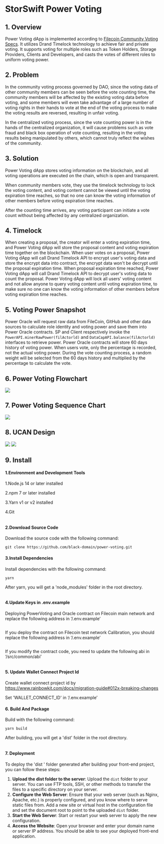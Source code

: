 # StorSwift Power Voting

## 1. Overview

Power Voting dApp is implemented according to [Filecoin Community Voting Specs](https://docs.google.com/document/d/13910NE-O3mUQ6rztt6f3xe7hwW_aS-xaPW_zHuTpBW4/edit#heading=h.4kbcnjlru68f). It utilizes Drand Timelock technology to achieve fair and private voting. It supports voting for multiple roles such as Token Holders, Storage Providers, Clients and Developers, and casts the votes of different roles to uniform voting power.

## 2. Problem

In the community voting process governed by DAO, since the voting data of other community members can be seen before the vote counting time, the community members will be affected by the existing voting data before voting, and some members will even take advantage of a large number of voting rights in their hands to vote at the end of the voting process to make the voting results are reversed, resulting in unfair voting.

In the centralized voting process, since the vote counting power is in the hands of the centralized organization, it will cause problems such as vote fraud and black box operation of vote counting, resulting in the voting results being manipulated by others, which cannot truly reflect the wishes of the community.

## 3. Solution

Power Voting dApp stores voting information on the blockchain, and all voting operations are executed on the chain, which is open and transparent. 

When community members vote, they use the timelock technology to lock the voting content, and voting content cannot be viewed until the voting expiration time reaches, so that no one can know the voting information of other members before voting expiration time reaches. 

After the counting time arrives, any voting participant can initiate a vote count without being affected by any centralized organization.

## 4. Timelock

When creating a proposal, the creator will enter a voting expiration time, and Power Voting dApp will store the proposal content and voting expiration time together on the blockchain. When user votes on a proposal, Power Voting dApp will call Drand Timelock API to encrypt user's voting data and store the encrypt data into contract, the encrypt data won't be decrypt until the proposal expiration time. When proposal expiration time reached, Power Voting dApp will call Drand Timelock API to decrypt user's voting data to count the proposal. Power Voting dApp will lock all users' voting content and not allow anyone to query voting content until voting expiration time, to make sure no one can know the voting information of other members before voting expiration time reaches.

## 5. Voting Power Snapshot

Power Oracle will request raw data from FileCoin, GitHub and other data sources to calculate role identity and voting power and save them into Power Oracle contracts. SP and Client respectively invoke the `PowerAPI.minerRawPower(filActorld)` and `DataCapAPI.balance(filActorld)` interfaces to retrieve power. Power Oracle contracts will store 60 days history of voting power. When users vote, only the percentage is recorded, not the actual voting power. During the vote counting process, a random weight will be selected from the 60 days history and multiplied by the percentage to calculate the vote.

## 6. Power Voting Flowchart

![](img/flowchart.png)

## 7. Power Voting Sequence Chart

![](img/timing_diagram.png)

## 8. UCAN Design

![](img/ucan1.png)
![](img/ucan2.png)

## 9. Install

#### 1.Environment and Development Tools

1.Node.js 14 or later installed

2.npm 7 or later installed

3.Yarn v1 or v2 installed

4.Git

<img src="./img/git.png" style="zoom:50%;" alt="" />

#### 2.Download Source Code

Download the source code with the following command:

```
git clone https://github.com/black-domain/power-voting.git
```

#### 3.Install Dependencies

Install dependencies with the following command:

```
yarn
```

After yarn, you will get a 'node_modules' folder in the root directory.


<img src="img/node_modules.png" style="zoom:50%;"  alt="" />

#### 4.Update Keys in .env.example

Deploying PowerVoting and Oracle contract on Filecoin main network and replace the following address in ‘/.env.example’

<img src="img/mainnet.png" alt="" />

If you deploy the contract on Filecoin test network Calibration, you should replace the following address in ‘/.env.example’

<img src="img/testnet.png"  alt="" />

If you modify the contract code, you need to update the following abi in ‘/src/common/abi’

<img src="img/abi.png" style="zoom:50%;"  alt="" />

#### 5. Update Wallet Connect Project Id

Create wallet connect project id by https://www.rainbowkit.com/docs/migration-guide#012x-breaking-changes

Set 'WALLET_CONNECT_ID'  in ‘/.env.example’

#### 6. Build And Package

Build  with the following command:

```
yarn build
```

After building, you will get a 'dist' folder in the root directory.

<img src="img/dist.png" style="zoom:50%;"  alt="" />

#### 7. Deployment

To deploy the 'dist ' folder generated after building your front-end project, you can follow these steps:

1. **Upload the dist folder to the server**: Upload the `dist` folder to your server. You can use FTP tools, SSH, or other methods to transfer the files to a specific directory on your server.
2. **Configure the Web Server**: Ensure that your web server (such as Nginx, Apache, etc.) is properly configured, and you know where to serve static files from. Add a new site or virtual host in the configuration file and set the document root to point to the uploaded `dist` folder.
3. **Start the Web Server**: Start or restart your web server to apply the new configuration.
4. **Access the Website**: Open your browser and enter your domain name or server IP address. You should be able to see your deployed front-end application.



